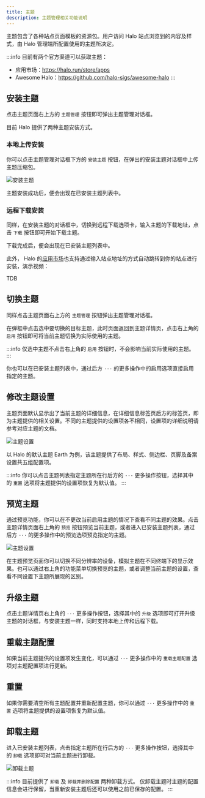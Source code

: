 ```yaml
---
title: 主题
description: 主题管理相关功能说明
---
```


主题包含了各种站点页面模板的资源包。用户访问 Halo 站点浏览到的内容及样式，由 Halo 管理端所配置使用的主题所决定。

:::info
目前有两个官方渠道可以获取主题：

- 应用市场：<https://halo.run/store/apps>
- Awesome Halo：<https://github.com/halo-sigs/awesome-halo>
:::

## 安装主题

点击主题页面右上方的 `主题管理` 按钮即可弹出主题管理对话框。

目前 Halo 提供了两种主题安装方式。

### 本地上传安装

你可以点击主题管理对话框下方的 `安装主题` 按钮，在弹出的安装主题对话框中上传主题压缩包。

![安装主题](/img/user-guide/themes/theme-install.png)

主题安装成功后，便会出现在已安装主题列表中。

### 远程下载安装

同样，在安装主题的对话框中，切换到远程下载选项卡，输入主题的下载地址，点击 `下载` 按钮即可开始下载主题。

下载完成后，便会出现在已安装主题列表中。

此外， Halo 的[应用市场](https://halo.run/store/apps)也支持通过输入站点地址的方式自动跳转到你的站点进行安装，演示视频：

TDB

## 切换主题

同样点击主题页面右上方的 `主题管理` 按钮弹出主题管理对话框。

在弹框中点击选中要切换的目标主题，此时页面返回到主题详情页，点击右上角的 `启用` 按钮即可将当前主题切换为实际使用的主题。

:::info
仅选中主题不点击右上角的 `启用` 按钮时，不会影响当前实际使用的主题。
:::

你也可以在已安装主题列表中，通过后方 `···` 的更多操作中的启用选项直接启用指定的主题。

## 修改主题设置

主题页面默认显示出了当前主题的详细信息，在详细信息标签页后方的标签页，即为主题提供的相关设置。不同的主题提供的设置项各不相同，设置项的详细说明请参考对应主题的文档。

![主题设置](/img/user-guide/themes/theme-setting.png)

以 Halo 的默认主题 Earth 为例，该主题提供了布局、样式、侧边栏、页脚及备案设置共五组配置项。

:::info
你可以点击主题列表指定主题所在行后方的 `···` 更多操作按钮，选择其中的 `重置` 选项将主题提供的设置项恢复为默认值。
:::

## 预览主题

通过预览功能，你可以在不更改当前启用主题的情况下查看不同主题的效果。点击主题详情页面右上角的 `预览` 按钮预览当前主题，或者进入已安装主题列表，通过后方 `···` 的更多操作中的预览选项预览指定的主题。

![主题设置](/img/user-guide/themes/theme-preview.png)

在主题预览页面你可以切换不同分辨率的设备，模拟主题在不同终端下的显示效果。也可以通过右上角的功能菜单切换预览的主题，或者调整当前主题的设置，查看不同设置下主题所展现的区别。

## 升级主题

点击主题详情页右上角的 `···` 更多操作按钮，选择其中的 `升级` 选项即可打开升级主题的对话框，与安装主题一样，同时支持本地上传和远程下载。

## 重载主题配置

如果当前主题提供的设置项发生变化，可以通过 `···` 更多操作中的 `重载主题配置` 选项对主题配置项进行更新。

## 重置

如果你需要清空所有主题配置并重新配置主题，你可以通过 `···` 更多操作中的 `重置` 选项将主题提供的设置项恢复为默认值。

## 卸载主题

进入已安装主题列表，点击指定主题所在行后方的 `···` 更多操作按钮，选择其中的 `卸载` 选项即可对当前主题进行卸载。

![卸载主题](/img/user-guide/themes/theme-uninstall.png)

:::info
目前提供了 `卸载` 及 `卸载并删除配置` 两种卸载方式。
仅卸载主题时主题的配置信息会进行保留，当重新安装主题后还可以使用之前已保存的配置。
:::
